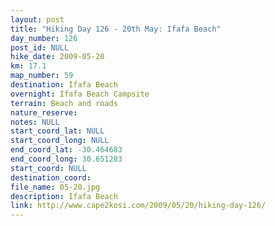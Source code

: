 ```yaml
---
layout: post
title: "Hiking Day 126 - 20th May: Ifafa Beach"
day_number: 126
post_id: NULL
hike_date: 2009-05-20
km: 17.1
map_number: 59
destination: Ifafa Beach
overnight: Ifafa Beach Campsite
terrain: Beach and roads
nature_reserve: 
notes: NULL
start_coord_lat: NULL
start_coord_long: NULL
end_coord_lat: -30.464683
end_coord_long: 30.651283
start_coord: NULL
destination_coord: 
file_name: 05-20.jpg
description: Ifafa Beach
link: http://www.cape2kosi.com/2009/05/20/hiking-day-126/
---
```

